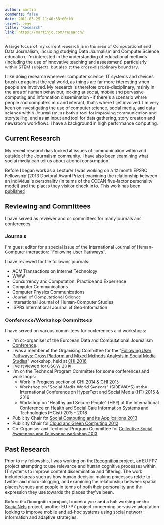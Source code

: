 ```yaml
---
author: martin
comments: false
date: 2011-03-25 11:46:38+00:00
layout: page
title: "Research"
link: https://martinjc.com/research/
---
```


A large focus of my current research is in the area of Computational and Data Journalism, including studying Data Journalism and Computer Science education. I'm interested in the understanding of educational methods (including the use of innovative teaching and assessment) particularly within STEM subjects, but also at the cross-disciplinary boundary. 

I like doing research wherever computer science, IT systems and devices brush up against the real world, as things are far more interesting when people are involved. My research is therefore cross-disciplinary, mainly in the area of human behaviour, looking at social, mobile and pervasive computing and information dissemination - if there's a scenario where people and computers mix and interact, that's where I get involved. I'm very keen on investigating the use of computer science, social media, and data science within Journalism, as both a tool for improving communication and storytelling, and as an input and tool for data gathering, story creation and newsroom workflows. I have a background in high performance computing.


## Current Research

My recent research has looked at issues of communication within and outside of the Journalism community. I have also been examining what social media can tell us about alcohol consumption.

Before I began work as a Lecturer I was working on a 12 month EPSRC Fellowship (2013 Doctoral Award Prize) examining the relationship between an individual's personality (in terms of the OCEAN five-factor personality model) and the places they visit or check in to. This work has been [published](/publications/)

## Reviewing and Committees

I have served as reviewer and on committees for many journals and conferences.

### Journals

I'm guest editor for a special issue of the International Journal of Human-Computer Interaction: "[Following User Pathways](http://explore.tandfonline.com/cfp/est/hihc-cfb-8.2016)".

I have reviewed for the following journals:

  * ACM Transactions on Internet Technology
  * WWW
  * Concurrency and Computation: Practice and Experience
  * Computer Communications
  * Computer Physics Communications
  * Journal of Computational Science
  * International Journal of Human-Computer Studies
  * ISPRS International Journal of Geo-Information

### Conference/Workshop Committees

I have served on various committees for conferences and workshops:


  * I'm co-organiser of the [European Data and Computational Journalism Conference](http://datajconf.com/).
  * I was a member of the Organising Committee for the "[Following User Pathways: Cross Platform and Mixed Methods Analysis in Social Media Studies](http://www.ksri.kit.edu/1516.php)" workshop, held at [CHI 2016](http://chi2016.acm.org/wp/)
  * I've reviewed for [CSCW 2016](http://cscw.acm.org/2016/index.php)
  * I'm on the Technical Program Committee for some conferences and workshops:
    * Work In Progress section of [CHI 2014](http://chi2014.acm.org/) & [CHI 2015](http://chi2015.acm.org/)
    * Workshop on "Social Media World Sensors" (SIDEWAYS) at the International Conference on HyperText and Social Media (HT) 2015 & 2016
    * Workshop on "Healthy and Secure People" (HSP) at the International Conference on Health and Social Care Information Systems and Technologies (HCist) 2015 - 2018
  * Publicity Chair for [Social Computing and its Applications 2013](http://socialcloud.aifb.uni-karlsruhe.de/confs/SCA2013/)
  * Publicity Chair for [Cloud and Green Computing 2013](http://socialcloud.aifb.uni-karlsruhe.de/confs/CGC2013/)
  * Co-Organiser and Technical Program Committee for [Collective Social Awareness and Relevance workshop 2013](http://www.cs.cf.ac.uk/csar)

## Past Research

Prior to my fellowship, I was working on the [Recognition](http://www.recognition-project.eu/) project, an EU FP7 project attempting to use relevance and human cognitive processes within IT systems to improve content dissemination and filtering. The work included areas such as how human decision making processes relate to twitter and micro-blogging, and examining the relationship between spatial places/venues and people in terms of both their personality and the expression they use towards the places they've been.

Before the Recognition project, I spent a year and a half working on the [SocialNets](http://www.social-nets.eu/) project, another EU FP7 project concerning pervasive adaptation looking to improve mobile and ad-hoc systems using social network information and adaptive strategies.
